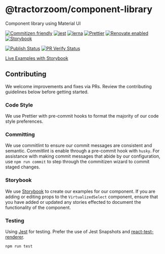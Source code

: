 # @tractorzoom/component-library

Component library using Material UI

[![Commitizen friendly](https://img.shields.io/badge/commitizen-friendly-brightgreen.svg)](http://commitizen.github.io/cz-cli/) [![jest](https://jestjs.io/img/jest-badge.svg)](https://github.com/facebook/jest) [![lerna](https://img.shields.io/badge/maintained%20with-lerna-cc00ff.svg)](https://lerna.js.org/) [![Prettier](https://img.shields.io/badge/code_style-prettier-ff69b4.svg?style=flat-square)](https://github.com/prettier/prettier) [![Renovate enabled](https://img.shields.io/badge/renovate-enabled-brightgreen.svg)](https://renovatebot.com/) [![Storybook](https://cdn.jsdelivr.net/gh/storybookjs/brand@master/badge/badge-storybook.svg)](https://tractorzoom.github.io/virtualized-select/)

[![Publish Status](https://github.com/TractorZoom/component-library/workflows/publish/badge.svg)](https://github.com/TractorZoom/component-library/actions) [![PR Verify Status](https://github.com/TractorZoom/component-library/workflows/pull_request_verify/badge.svg)](https://github.com/TractorZoom/component-library/actions)

[Live Examples with Storybook](https://tractorzoom.github.io/component-library/)

## Contributing

We welcome improvements and fixes via PRs. Review the contributing guidelines below before getting started.

### Code Style

We use Prettier with pre-commit hooks to format the majority of our code style preferences.

### Committing

We use commitlint to ensure our commit messages are consistent and semantic. Commitlint is enable through a pre-commit hook with `husky`. For assistance with making commit messages that abide by our configuration, use `npm run commit` to step through the commitizen wizard to commit staged changes.

### Storybook

We use [Storybook](https://github.com/storybookjs/storybook) to create our examples for our component. If you are adding or editing props to the `VirtualizedSelect` component, ensure that you have added or updated any stories effected to document the functionality of the component.

### Testing

Using [Jest](https://github.com/facebook/jest) for testing. Prefer the use of Jest Snapshots and [react-test-renderer](https://reactjs.org/docs/test-renderer.html).

```
npm run test
```

